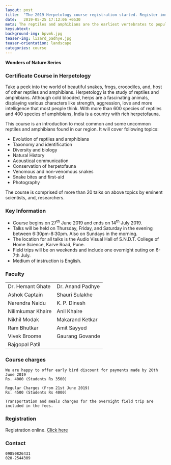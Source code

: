 ```yaml
---
layout: post
title:  "The 2019 Herpetology course registration started. Register immediately to book your place."
date:   2019-05-25 17:12:06 +0530
meta: The reptiles and amphibians are the earliest vertebrates to populate the land. This course conducted by eminent experts on reptiles and amphibians is a great introduction to the fantastic variety of snakes, lizards, frogs, crocodiles and other herpetofauna that inhabits our region. The course includes field visits on weekends for first hand primer and presentations covering variety of topics from identification to evolution. The course is open to all and will be conducted between 25th June - 14th July 2019 at S.N.D.T. Campus, Nal stop, Pune.
keysubtext: 
background-img: bpvmk.jpg
teaser-img: lizard_padhye.jpg
teaser-orientation: landscape
categories: course
---
```


**Wonders of Nature Series**

### Certificate Course in Herpetology

Take a peek into the world of beautiful snakes, frogs, crocodiles, and, host of other
reptiles and amphibians. Herpetology is the study of reptiles and amphibians.
Although cold blooded, herps are a fascinating animals, displaying various
characters like strength, aggression, love and more intelligence that most
people think. With more than 600 species of reptiles and 400 species of
amphibians, India is a country with rich herpetofauna.

This course is an introduction to most common and some uncommon reptiles and
amphibians found in our region. It will cover following topics:

+ Evolution of reptiles and amphibians
+ Taxonomy and identification
+ Diversity and biology
+ Natural History
+ Acoustical communication
+ Conservation of herpetofauna
+ Venomous and non-venomous snakes
+ Snake bites and first-aid
+ Photography

The course is comprised of more than 20 talks on above topics by eminent
scientists, and, researchers. 


### Key Information ###
+ Course begins on 27<sup>th</sup> June 2019 and ends on 14<sup>th</sup> July 2019.
+ Talks will be held on Thursday, Friday, and Saturday in the evening between 6:30pm-8:30pm. Also on Sundays in the morning.
+ The location for all talks is the Audio Visual Hall of S.N.D.T. College of
  Home Science, Karve Road, Pune.
+ Field trips will be on weekends and include one overnight outing on 6-7th July.
+ Medium of instruction is English.


### Faculty
<table class="table table-striped">
    <tr>
    <td>Dr. Hemant Ghate</td>
    <td>Dr. Anand Padhye</td>
    </tr> <tr>
    <td>Ashok Captain</td>
    <td>Shauri Sulakhe</td>
    </tr> <tr>
    <td>Narendra Naidu</td>
    <td>K. P. Dinesh</td>
    </tr> <tr>
    <td>Nilimkumar Khaire</td>
    <td>Anil Khaire</td>
    </tr> <tr>
    <td>Nikhil Modak</td>
    <td>Makarand Ketkar</td>
    </tr> <tr>
    <td>Ram Bhutkar</td>
    <td>Amit Sayyed</td>
    </tr> <tr>
    <td>Vivek Broome</td>
    <td>Gaurang Govande</td>
    </tr> <tr>
    <td>Rajgopal Patil</td>
    </tr>
</table>

### Course charges
    We are happy to offer early bird discount for payments made by 20th June 2019
    Rs. 4000 (Students Rs 3500)

    Regular Charges (From 21st June 2019)
    Rs. 4500 (Students Rs 4000)
    
    Transportation and meals charges for the overnight field trip are included in the fees.


### Registration
Registration online. <a href="https://forms.gle/HscUWyVAe57TRwZZ8">Click here</a>

### Contact
    09850826431
    020-2544309
